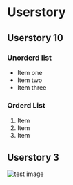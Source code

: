 
# Userstory

##  Userstory  10

### Unorderd list

- Item one 
- Item two
- Item three

### Orderd List

1. Item 
2. Item
3. Item

## Userstory 3

![test image](https://www.istockphoto.com/se/foto/lazy-fat-cat-sleeping-on-the-couch-gm483799085-26723014 "test image") 




